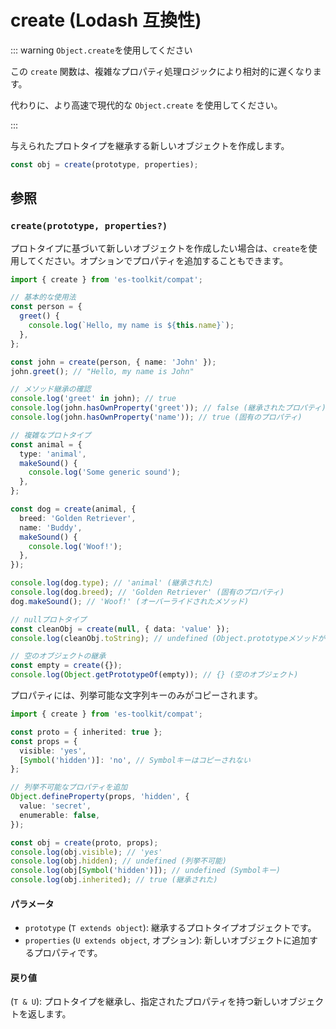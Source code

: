 # create (Lodash 互換性)

::: warning `Object.create`を使用してください

この `create` 関数は、複雑なプロパティ処理ロジックにより相対的に遅くなります。

代わりに、より高速で現代的な `Object.create` を使用してください。

:::

与えられたプロトタイプを継承する新しいオブジェクトを作成します。

```typescript
const obj = create(prototype, properties);
```

## 参照

### `create(prototype, properties?)`

プロトタイプに基づいて新しいオブジェクトを作成したい場合は、`create`を使用してください。オプションでプロパティを追加することもできます。

```typescript
import { create } from 'es-toolkit/compat';

// 基本的な使用法
const person = {
  greet() {
    console.log(`Hello, my name is ${this.name}`);
  },
};

const john = create(person, { name: 'John' });
john.greet(); // "Hello, my name is John"

// メソッド継承の確認
console.log('greet' in john); // true
console.log(john.hasOwnProperty('greet')); // false (継承されたプロパティ)
console.log(john.hasOwnProperty('name')); // true (固有のプロパティ)

// 複雑なプロトタイプ
const animal = {
  type: 'animal',
  makeSound() {
    console.log('Some generic sound');
  },
};

const dog = create(animal, {
  breed: 'Golden Retriever',
  name: 'Buddy',
  makeSound() {
    console.log('Woof!');
  },
});

console.log(dog.type); // 'animal' (継承された)
console.log(dog.breed); // 'Golden Retriever' (固有のプロパティ)
dog.makeSound(); // 'Woof!' (オーバーライドされたメソッド)

// nullプロトタイプ
const cleanObj = create(null, { data: 'value' });
console.log(cleanObj.toString); // undefined (Object.prototypeメソッドがない)

// 空のオブジェクトの継承
const empty = create({});
console.log(Object.getPrototypeOf(empty)); // {} (空のオブジェクト)
```

プロパティには、列挙可能な文字列キーのみがコピーされます。

```typescript
import { create } from 'es-toolkit/compat';

const proto = { inherited: true };
const props = {
  visible: 'yes',
  [Symbol('hidden')]: 'no', // Symbolキーはコピーされない
};

// 列挙不可能なプロパティを追加
Object.defineProperty(props, 'hidden', {
  value: 'secret',
  enumerable: false,
});

const obj = create(proto, props);
console.log(obj.visible); // 'yes'
console.log(obj.hidden); // undefined (列挙不可能)
console.log(obj[Symbol('hidden')]); // undefined (Symbolキー)
console.log(obj.inherited); // true (継承された)
```

#### パラメータ

- `prototype` (`T extends object`): 継承するプロトタイプオブジェクトです。
- `properties` (`U extends object`, オプション): 新しいオブジェクトに追加するプロパティです。

#### 戻り値

(`T & U`): プロトタイプを継承し、指定されたプロパティを持つ新しいオブジェクトを返します。
